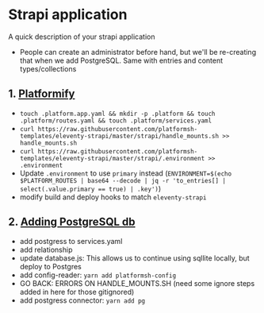 # Strapi application

A quick description of your strapi application

- People can create an administrator before hand, but we'll be re-creating that when we add PostgreSQL. Same with entries and content types/collections

## 1. [Platformify](https://github.com/chadwcarlson/strapiconf-workshop/pull/1)

- `touch .platform.app.yaml && mkdir -p .platform && touch .platform/routes.yaml && touch .platform/services.yaml`
- `curl https://raw.githubusercontent.com/platformsh-templates/eleventy-strapi/master/strapi/handle_mounts.sh >> handle_mounts.sh`
- `curl https://raw.githubusercontent.com/platformsh-templates/eleventy-strapi/master/strapi/.environment >> .environment`
- Update `.environment` to use `primary` instead (`ENVIRONMENT=$(echo $PLATFORM_ROUTES | base64 --decode | jq -r 'to_entries[] | select(.value.primary == true) | .key')`)
- modify build and deploy hooks to match `eleventy-strapi`

## 2. [Adding PostgreSQL db](https://github.com/chadwcarlson/strapiconf-workshop/pull/2)

- add postgress to services.yaml
- add relationship
- update database.js: This allows us to continue using sqllite locally, but deploy to Postgres
- add config-reader: `yarn add platformsh-config`
- GO BACK: ERRORS ON HANDLE_MOUNTS.SH (need some ignore steps added in here for those gitignored)
- add postgress connector: `yarn add pg`
